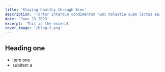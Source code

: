 ```yaml
---
title: 'Staying healthy through Brev'
description: 'Tortor interdum condimentum nunc molestie quam lectus euismod pulvinar risus. Cursus in odio aenean.'
date: 'June 29 2023'
excerpt: 'This is the excerpt'
cover_image: '/blog-3.png'
---
```


## Heading one

* item one
* subitem a